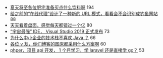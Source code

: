 - [夏天将至各位肥宅准备买点什么饮料啊](https://www.v2ex.com/t/551523) 194
- [给之前的“在线代理”设计了一种新的 URL 模式，看看会不会识别成钓鱼网站](https://www.v2ex.com/t/551536) 88
- [天天看着盘面，感觉每天都错过一个亿](https://www.v2ex.com/t/551534) 80
- [“宇宙最强” IDE， Visual Studio 2019 正式发布](https://www.v2ex.com/t/551548) 73
- [为什么中小企业的技术栈不喜欢 Java ？](https://www.v2ex.com/t/551629) 66
- [各位 v 友，你们博客的图床都采用什么方案啊](https://www.v2ex.com/t/551634) 60
- [phper，项目 api 开发， 1 个月学习，学 laravel 还是直接学 go？](https://www.v2ex.com/t/551540) 53